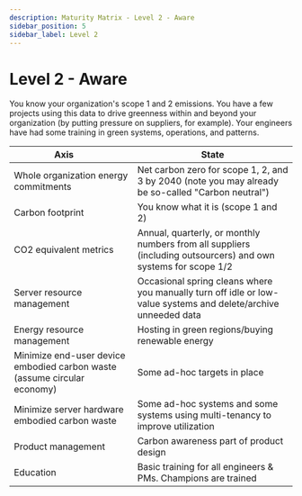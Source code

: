 ```yaml
---
description: Maturity Matrix - Level 2 - Aware
sidebar_position: 5
sidebar_label: Level 2
---
```


# Level 2 - Aware

You know your organization's scope 1 and 2 emissions. You have a few projects using this data to drive greenness within and beyond your organization (by putting pressure on suppliers, for example). Your engineers have had some training in green systems, operations, and patterns.

| Axis      | State |
| ----------- | ----------- |
| Whole organization energy commitments | Net carbon zero for scope 1, 2, and 3 by 2040 (note you may already be so-called "Carbon neutral") |
| Carbon footprint | You know what it is (scope 1 and 2) |
| CO2 equivalent metrics | Annual, quarterly, or monthly numbers from all suppliers (including outsourcers) and own systems for scope 1/2 |
| Server resource management | Occasional spring cleans where you manually turn off idle or low-value systems and delete/archive unneeded data |
| Energy resource management | Hosting in green regions/buying renewable energy |
| Minimize end-user device embodied carbon waste (assume circular economy) | Some ad-hoc targets in place |
| Minimize server hardware embodied carbon waste | Some ad-hoc systems and some systems using multi-tenancy to improve utilization |
| Product management | Carbon awareness part of product design |
| Education | Basic training for all engineers & PMs. Champions are trained |